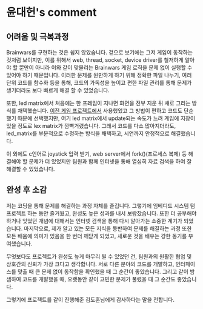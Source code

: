 # 윤대헌's comment

## 어려움 및 극복과정

Brainwars를 구현하는 것은 쉽지 않았습니다. 겉으로 보기에는 그저 게임이 동작하는 것처럼 보이지만, 이를 위해서 web, thread, socket, device driver를 철저하게 알아야 할 뿐만이 아니라 이와 같이 맞물리는 Brainwars 게임 로직을 문제 없이 실행할 수 있어야 하기 때문입니다. 이러한 문제를 원만하게 하기 위해 정확한 파일 나누기, 여러 단위 코드를 함수화 등을 통해, 코드의 가독성을 높이고 편한 파일 관리를 통해 문제가 생기더라도 보다 빠르게 해결 할 수 있었습니다.

또한, led matrix에서 처음에는 한 프레임이 지나면 화면을 전부 지운 뒤 새로 그리는 방식를 채택했습니다. [이전 게임 프로젝트에서](https://github.com/yh08037/Abstract_strategy_game) 사용했었고 그 방법이 편하고 코드도 단순했기 때문에 선택했지만, 여기 led matrix에서 update되는 속도가 느려 게임에 지장이 있을 정도로 lex matrix가 깜빡거렸습니다. 그래서 코드를 다소 많아지더라도, led_matrix를 부분적으로 수정하는 방식을 채택하고, 시연까지 안정적으로 해결했습니다.

이 외에도 c언어로 joystick 입력 받기, web server에서 fork()(프로세스 복제) 등 해결해야 할 문제가 더 있었지만 팀원과 함께 인터넷을 통해 열심히 자료 검색을 하여 잘 해결할 수 있었습니다.


## 완성 후 소감

저는 코딩을 통해 문제를 해결하는 과정 자체를 즐깁니다. 그렇기에 임베디드 시스템 텀 프로젝트 하는 동안 즐거웠고, 완성도 높은 성과를 내서 보람찼습니다. 또한 더 공부해야 하거나 잊었던 개념에 대해서는 인터넷 검색을 통해 다시 알아가는 소중한 계기가 되었습니다. 마지막으로, 제가 알고 있는 모든 지식을 동반하여 문제를 해결하는 과정 또한 모든 배움에 의미가 있음을 한 번더 깨닫게 되었고, 새로운 것을 배우는 강한 동기를 부여했습니다.

무엇보다도 프로젝트가 완성도 높게 마무리 될 수 있었던 건, 팀원과의 원활한 협업 및 상호간의 신뢰가 가장 크다고 생각합니다. 서로 다른 분야의 코드를 개발하고, 인터페이스를 맞출 때 큰 문제 없이 동작함을 확인했을 때 그 순간이 좋았습니다. 그리고 같이 밤샘하여 코드를 개발했을 때, 오랫동안 같이 고민한 문제가 풀렸을 때 그 순간도 좋았습니다.

그렇기에 프로젝트를 같이 진행해준 김도훈님에게 감사하다는 말을 전합니다.
